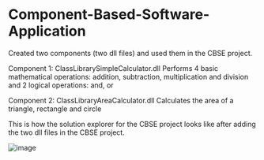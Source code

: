 # Component-Based-Software-Application

Created two components (two dll files) and used them in the CBSE project.

Component 1: ClassLibrarySimpleCalculator.dll
Performs 4 basic mathematical operations: addition, subtraction, multiplication and division
and 2 logical operations: and, or

Component 2: ClassLibraryAreaCalculator.dll
Calculates the area of a triangle, rectangle and circle

This is how the solution explorer for the CBSE project looks like after adding the two dll files in the CBSE project.

![image](https://user-images.githubusercontent.com/35559870/151659099-042e8a3e-757e-4f20-a526-b28d4e2531af.png)
